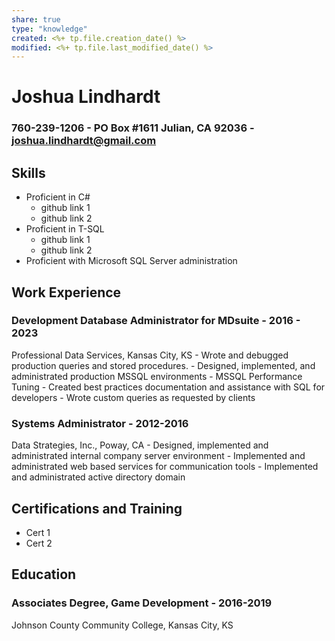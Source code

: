 ```yaml
---
share: true
type: "knowledge"
created: <%+ tp.file.creation_date() %> 
modified: <%+ tp.file.last_modified_date() %>
---
```

# Joshua Lindhardt
### 760-239-1206 - PO Box #1611 Julian, CA 92036 - joshua.lindhardt@gmail.com
## Skills
 - Proficient in C#
	 - github link 1
	 - github link 2
- Proficient in T-SQL
	- github link 1
	- github link 2
- Proficient with Microsoft SQL Server administration

## Work Experience
### **Development Database Administrator** for MDsuite - 2016 - 2023
Professional Data Services, Kansas City, KS
	- Wrote and debugged production queries and stored procedures.
	- Designed, implemented, and administrated production MSSQL environments
	- MSSQL Performance Tuning
	- Created best practices documentation and assistance with SQL for developers
	- Wrote custom queries as requested by clients
### Systems Administrator - 2012-2016
Data Strategies, Inc., Poway, CA
	- Designed, implemented and administrated internal company server environment
	- Implemented and administrated web based services for communication tools
	- Implemented and administrated active directory domain

## Certifications and Training
- Cert 1
- Cert 2

## Education
### Associates Degree, Game Development - 2016-2019 
Johnson County Community College, Kansas City, KS